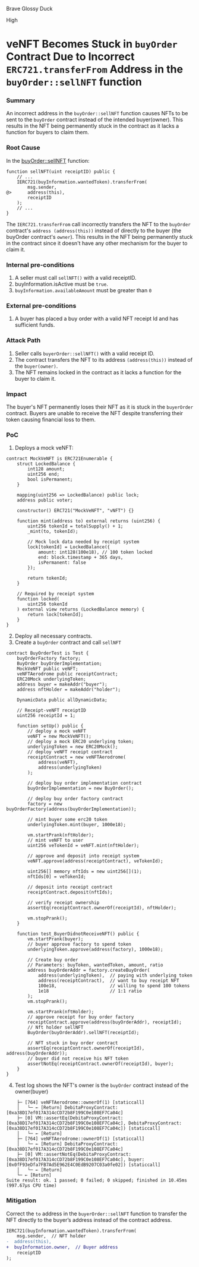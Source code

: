 Brave Glossy Duck

High

# veNFT Becomes Stuck in `buyOrder` Contract Due to Incorrect `ERC721.transferFrom` Address in the `buyOrder::sellNFT` function

### Summary

An incorrect address in the `buyOrder::sellNFT` function causes NFTs to be sent to the `buyOrder` contract instead of the intended buyer(owner). This results in the NFT being permanently stuck in the contract as it lacks a function for buyers to claim them.

### Root Cause

In the [buyOrder::sellNFT](https://github.com/sherlock-audit/2024-11-debita-finance-v3/blob/main/Debita-V3-Contracts/contracts/buyOrders/buyOrder.sol#L99-L103) function:

```solidity
function sellNFT(uint receiptID) public {
	// ...
	IERC721(buyInformation.wantedToken).transferFrom(
		msg.sender,
@>		address(this), 
		receiptID
	);
	// ...
}
```

The `IERC721.transferFrom` call incorrectly transfers the NFT to the `buyOrder` contract's `address (address(this))` instead of directly to the buyer (the buyOrder contract's `owner`). This results in the NFT being permanently stuck in the contract since it doesn't have any other mechanism for the buyer to claim it.

### Internal pre-conditions

1. A seller must call `sellNFT()` with a valid receiptID.
2. buyInformation.isActive must be `true`.
3. `buyInformation.availableAmount` must be greater than `0`

### External pre-conditions

1. A buyer has placed a buy order with a valid NFT receipt Id and has sufficient funds.

### Attack Path

1. Seller calls `buyerOrder::sellNFT()` with a valid receipt ID.
2. The contract transfers the NFT to its address `(address(this))` instead of the `buyer(owner)`.
3. The NFT remains locked in the contract as it lacks a function for the buyer to claim it.

### Impact

The buyer's NFT permanently loses their NFT as it is stuck in the `buyerOrder` contract. Buyers are unable to receive the NFT despite transferring their token causing financial loss to them.

### PoC

1. Deploys a mock veNFT:

```solidity
contract MockVeNFT is ERC721Enumerable {
    struct LockedBalance {
        int128 amount;
        uint256 end;
        bool isPermanent;
    }

    mapping(uint256 => LockedBalance) public lock;
    address public voter;

    constructor() ERC721("MockVeNFT", "vNFT") {}

    function mint(address to) external returns (uint256) {
        uint256 tokenId = totalSupply() + 1;
        _mint(to, tokenId);

        // Mock lock data needed by receipt system
        lock[tokenId] = LockedBalance({
            amount: int128(100e18), // 100 token locked
            end: block.timestamp + 365 days,
            isPermanent: false
        });

        return tokenId;
    }

    // Required by receipt system
    function locked(
        uint256 tokenId
    ) external view returns (LockedBalance memory) {
        return lock[tokenId];
    }
}
```

2. Deploy all necessary contracts.
3. Create a `buyOrder` contract and call `sellNFT`
```solidity
contract BuyOrderTest is Test {
    buyOrderFactory factory;
    BuyOrder buyOrderImplementation;
    MockVeNFT public veNFT;
    veNFTAerodrome public receiptContract;
    ERC20Mock underlyingToken;
    address buyer = makeAddr("buyer");
    address nftHolder = makeAddr("holder");

    DynamicData public allDynamicData;
    
    // Receipt-veNFT receiptID
    uint256 receiptId = 1;

    function setUp() public {
        // deploy a mock veNFT
        veNFT = new MockVeNFT();
        // deploy a mock ERC20 underlying token;
        underlyingToken = new ERC20Mock();
        // deploy veNFT receipt contract
        receiptContract = new veNFTAerodrome(
            address(veNFT),
            address(underlyingToken)
        );

        // deploy buy order implementation contract
        buyOrderImplementation = new BuyOrder();

        // deploy buy order factory contract
        factory = new buyOrderFactory(address(buyOrderImplementation));

        // mint buyer some erc20 token
        underlyingToken.mint(buyer, 1000e18);

        vm.startPrank(nftHolder);
        // mint veNFT to user
        uint256 veTokenId = veNFT.mint(nftHolder);

        // approve and deposit into receipt system
        veNFT.approve(address(receiptContract), veTokenId);

        uint256[] memory nftIds = new uint256[](1);
        nftIds[0] = veTokenId;

        // deposit into receipt contract
        receiptContract.deposit(nftIds);

        // verify receipt ownership
        assertEq(receiptContract.ownerOf(receiptId), nftHolder);

        vm.stopPrank();
    }

    function test_BuyerDidnotReceiveNFT() public {
        vm.startPrank(buyer);
        // buyer approve factory to spend token
        underlyingToken.approve(address(factory), 1000e18);

        // Create buy order
        // Parameters: buyToken, wantedToken, amount, ratio
        address buyOrderAddr = factory.createBuyOrder(
            address(underlyingToken),  // paying with underlying token
            address(receiptContract),  // want to buy receipt NFT
            100e18,                    // willing to spend 100 tokens
            1e18                       // 1:1 ratio
        );
        vm.stopPrank();

        vm.startPrank(nftHolder);
        // approve receipt for buy order factory
        receiptContract.approve(address(buyOrderAddr), receiptId);
        // Nft holder sellNFT
        BuyOrder(buyOrderAddr).sellNFT(receiptId);

        // NFT stuck in buy order contract
        assertEq(receiptContract.ownerOf(receiptId), address(buyOrderAddr));
        // buyer did not receive his NFT token
        assertNotEq(receiptContract.ownerOf(receiptId), buyer);
    }
}
```

4. Test log shows the NFT's owner is the `buyOrder` contract instead of the owner(buyer)
```solidity
    ├─ [764] veNFTAerodrome::ownerOf(1) [staticcall]
    │   └─ ← [Return] DebitaProxyContract: [0xa38D17ef017A314cCD72b8F199C0e108EF7Ca04c]
    ├─ [0] VM::assertEq(DebitaProxyContract: [0xa38D17ef017A314cCD72b8F199C0e108EF7Ca04c], DebitaProxyContract: [0xa38D17ef017A314cCD72b8F199C0e108EF7Ca04c]) [staticcall]
    │   └─ ← [Return] 
    ├─ [764] veNFTAerodrome::ownerOf(1) [staticcall]
    │   └─ ← [Return] DebitaProxyContract: [0xa38D17ef017A314cCD72b8F199C0e108EF7Ca04c]
    ├─ [0] VM::assertNotEq(DebitaProxyContract: [0xa38D17ef017A314cCD72b8F199C0e108EF7Ca04c], buyer: [0x0fF93eDfa7FB7Ad5E962E4C0EdB9207C03a0fe02]) [staticcall]
    │   └─ ← [Return] 
    └─ ← [Return] 
Suite result: ok. 1 passed; 0 failed; 0 skipped; finished in 10.45ms (997.67µs CPU time)
```

### Mitigation

Correct the `to` address in the `buyerOrder::sellNFT` function to transfer the NFT directly to the buyer’s address instead of the contract address.

```diff
IERC721(buyInformation.wantedToken).transferFrom(  
    msg.sender,  // NFT holder 
-  address(this),
+  buyInformation.owner,  // Buyer address  
    receiptID  
); 
```